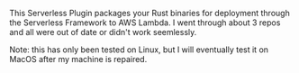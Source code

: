 This Serverless Plugin packages your Rust binaries for deployment through the Serverless Framework to AWS Lambda. I went through about 3 repos and all were out of date or didn't work seemlessly.

Note: this has only been tested on Linux, but I will eventually test it on MacOS after my machine is repaired.
